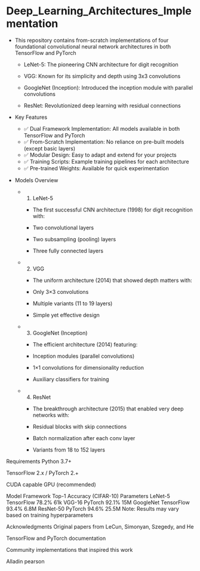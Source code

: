 # Deep_Learning_Architectures_Implementation
- This repository contains from-scratch implementations of four foundational convolutional neural network architectures in both TensorFlow and PyTorch

  - LeNet-5: The pioneering CNN architecture for digit recognition

  - VGG: Known for its simplicity and depth using 3x3 convolutions

  - GoogleNet (Inception): Introduced the inception module with parallel convolutions

  - ResNet: Revolutionized deep learning with residual connections

- Key Features
  - ✅ Dual Framework Implementation: All models available in both TensorFlow and PyTorch
  - ✅ From-Scratch Implementation: No reliance on pre-built models (except basic layers)
  - ✅ Modular Design: Easy to adapt and extend for your projects
  - ✅ Training Scripts: Example training pipelines for each architecture
  - ✅ Pre-trained Weights: Available for quick experimentation

- Models Overview
  - 1. LeNet-5
    - The first successful CNN architecture (1998) for digit recognition with:

    - Two convolutional layers

    - Two subsampling (pooling) layers

    - Three fully connected layers

  - 2. VGG
    - The uniform architecture (2014) that showed depth matters with:

    - Only 3×3 convolutions

    - Multiple variants (11 to 19 layers)

    - Simple yet effective design

  - 3. GoogleNet (Inception)
    - The efficient architecture (2014) featuring:

    - Inception modules (parallel convolutions)

    - 1×1 convolutions for dimensionality reduction

    - Auxiliary classifiers for training

  - 4. ResNet
    - The breakthrough architecture (2015) that enabled very deep networks with:

    - Residual blocks with skip connections

    - Batch normalization after each conv layer

    - Variants from 18 to 152 layers

Requirements
Python 3.7+

TensorFlow 2.x / PyTorch 2.+

CUDA capable GPU (recommended)

Model	Framework	Top-1 Accuracy (CIFAR-10)	Parameters
LeNet-5	TensorFlow	78.2%	61k
VGG-16	PyTorch	92.1%	15M
GoogleNet	TensorFlow	93.4%	6.8M
ResNet-50	PyTorch	94.6%	25.5M
Note: Results may vary based on training hyperparameters


Acknowledgments
Original papers from LeCun, Simonyan, Szegedy, and He

TensorFlow and PyTorch documentation

Community implementations that inspired this work

Alladin pearson
